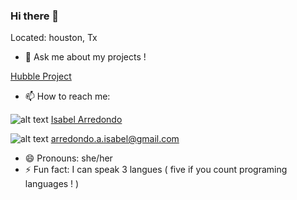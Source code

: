 ### Hi there 👋

Located: houston, Tx


- 💬 Ask me about my projects !

[Hubble Project](https://github.com/varshagade211/Hubble)

- 📫 How to reach me:  


![alt text](https://img.shields.io/badge/LinkedIn-0077B5?style=for-the-badge&logo=linkedin&logoColor=white)
[Isabel Arredondo ](www.linkedin.com/in/isabelarredondo-1107a9186)

![alt text](https://img.shields.io/badge/Gmail-D14836?style=for-the-badge&logo=gmail&logoColor=white)
arredondo.a.isabel@gmail.com


- 😄 Pronouns: she/her
- ⚡ Fun fact: I can speak 3 langues ( five if you count programing languages ! )

